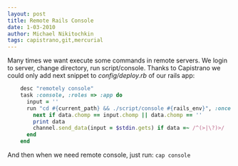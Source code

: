 ```yaml
---
layout: post
title: Remote Rails Console
date: 1-03-2010
author: Michael Nikitochkin
tags: capistrano,git,mercurial
---
```


Many times we want execute some commands in remote servers. We login to server, change directory, run script/console. Thanks to Capistrano we could only add next snippet to *config/deploy.rb* of our rails app:

```ruby
    desc "remotely console"
    task :console, :roles => :app do
      input = ''
      run "cd #{current_path} && ./script/console #{rails_env}", :once => true do |channel, stream, data|
        next if data.chomp == input.chomp || data.chomp == ''
        print data
        channel.send_data(input = $stdin.gets) if data =~ /^(>|\?)>/
      end
    end
```

And then when we need remote console, just run: `cap console`
